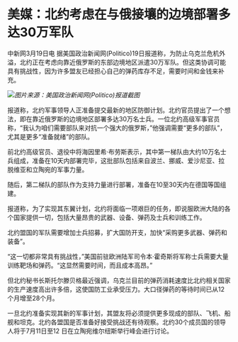 # 美媒：北约考虑在与俄接壤的边境部署多达30万军队

中新网3月19日电
据美国政治新闻网(Politico)19日报道称，为防止乌克兰危机外溢，北约正在考虑向靠近俄罗斯的东部边境地区派遣30万军队。但这类协调可能具有挑战性，因为许多盟友已经担心自己的弹药库存不足，需要时间和金钱来补充。

![](https://inews.gtimg.com/om_bt/OAfZiW72W08N7uhktE18xInlQG0byNYTKZRFOMEvMqG0IAA/1000)_图片来源：美国政治新闻网(Politico)报道截图_

报道称，北约军事领导人正准备提交最新的地区防御计划。北约官员提出了一个想法，即在靠近俄罗斯的边境地区部署多达30万名士兵。一位北约高级军事官员称，“我认为咱们需要部队来对抗一个强大的俄罗斯，”他强调需要“更多的部队”，尤其是更多“准备就绪”的部队。

前北约高级官员、退役中将海因里希·布劳斯表示，其中第一梯队由大约10万名士兵组成，准备在10天内部署完毕，这批部队包括来自波兰、挪威、爱沙尼亚、拉脱维亚和立陶宛的军事力量。

随后，第二梯队的部队作为支持力量进行部署，准备在10至30天内在德国等国组建。

报道称，为了实现其东翼计划，北约将面临一项艰巨的任务，即说服欧洲大陆的各个国家提供一切，包括大量昂贵的武器、设备、弹药及士兵和训练工作。

北约盟国的军队需要增加士兵招募，扩大国防开支，加快“采购更多武器、弹药和装备”。

“这一切都非常具有挑战性，”美国前驻欧洲陆军司令本·霍奇斯将军称士兵需要大量训练靶场和弹药。“这显然需要时间，而且成本高昂。”

但北约秘书长斯托尔滕贝格最近强调，乌克兰目前的弹药消耗速度比北约相关国家的生产速度高出许多倍，这使国防工业承受压力。大口径弹药的等待时间已从12个月增至28个月。

一旦北约准备实现其新的军事计划，其盟友将必须提供更多现成的部队、飞机、船舰和坦克。北约各盟国是否准备好接受挑战还有待观察。北约30个成员国的领导人将于7月11日至12
日在立陶宛维尔纽斯举行峰会进行讨论。

